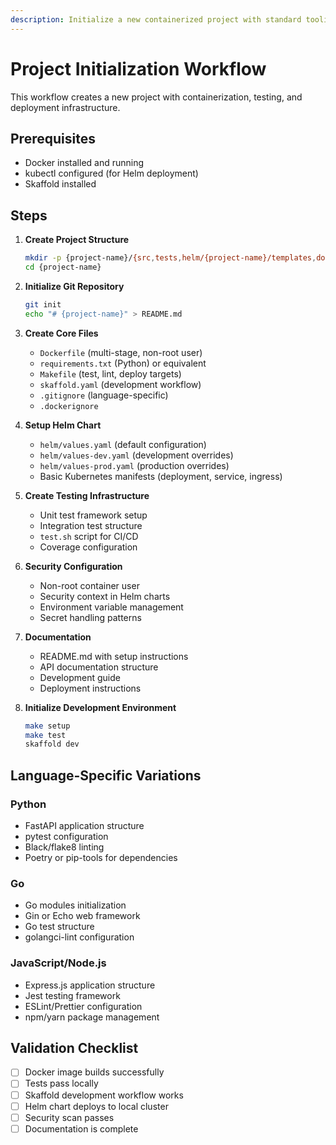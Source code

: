 ```yaml
---
description: Initialize a new containerized project with standard tooling
---
```


# Project Initialization Workflow

This workflow creates a new project with containerization, testing, and deployment infrastructure.

## Prerequisites
- Docker installed and running
- kubectl configured (for Helm deployment)
- Skaffold installed

## Steps

1. **Create Project Structure**
   ```bash
   mkdir -p {project-name}/{src,tests,helm/{project-name}/templates,docs}
   cd {project-name}
   ```

2. **Initialize Git Repository**
   ```bash
   git init
   echo "# {project-name}" > README.md
   ```

3. **Create Core Files**
   - `Dockerfile` (multi-stage, non-root user)
   - `requirements.txt` (Python) or equivalent
   - `Makefile` (test, lint, deploy targets)
   - `skaffold.yaml` (development workflow)
   - `.gitignore` (language-specific)
   - `.dockerignore`

4. **Setup Helm Chart**
   - `helm/values.yaml` (default configuration)
   - `helm/values-dev.yaml` (development overrides)
   - `helm/values-prod.yaml` (production overrides)
   - Basic Kubernetes manifests (deployment, service, ingress)

5. **Create Testing Infrastructure**
   - Unit test framework setup
   - Integration test structure
   - `test.sh` script for CI/CD
   - Coverage configuration

6. **Security Configuration**
   - Non-root container user
   - Security context in Helm charts
   - Environment variable management
   - Secret handling patterns

7. **Documentation**
   - README.md with setup instructions
   - API documentation structure
   - Development guide
   - Deployment instructions

8. **Initialize Development Environment**
   ```bash
   make setup
   make test
   skaffold dev
   ```

## Language-Specific Variations

### Python
- FastAPI application structure
- pytest configuration
- Black/flake8 linting
- Poetry or pip-tools for dependencies

### Go
- Go modules initialization
- Gin or Echo web framework
- Go test structure
- golangci-lint configuration

### JavaScript/Node.js
- Express.js application structure
- Jest testing framework
- ESLint/Prettier configuration
- npm/yarn package management

## Validation Checklist
- [ ] Docker image builds successfully
- [ ] Tests pass locally
- [ ] Skaffold development workflow works
- [ ] Helm chart deploys to local cluster
- [ ] Security scan passes
- [ ] Documentation is complete
